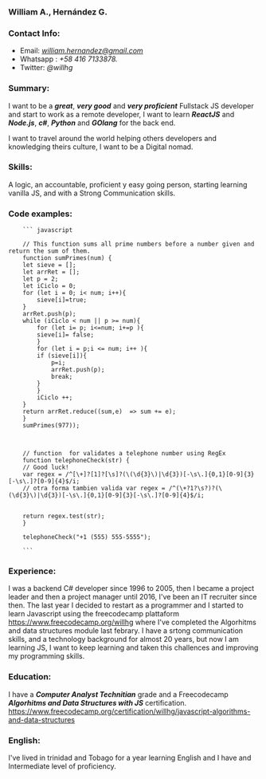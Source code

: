 
### William A., Hernández G. 
### __Contact Info:__ 
- Email: *william.hernandez@gmail.com*
- Whatsapp : *+58 416 7133878.*
- Twitter: *@willhg*


### __Summary:__
I want to be a *__great__*, *__very good__* and *__very proficient__* Fullstack JS developer and start to work as a remote developer, I want to learn __*ReactJS*__ and __*Node.js*__, __*c#*__, __*Python*__ and __*GOlang*__ for the back end. 

I want to travel around the world helping others developers and knowledging theirs culture, I want to be a Digital nomad.

### __Skills:__
A logic, an accountable, proficient y easy going person, starting learning vanilla JS, and with a Strong Communication skills.   

### __Code examples:__

        ``` javascript

        // This function sums all prime numbers before a number given and return the sum of them.
        function sumPrimes(num) {
        let sieve = [];
        let arrRet = [];
        let p = 2;
        let iCiclo = 0; 
        for (let i = 0; i< num; i++){
            sieve[i]=true;
        }
        arrRet.push(p);
        while (iCiclo < num || p >= num){
            for (let i= p; i<=num; i+=p ){
            sieve[i]= false;
            }
            for (let i = p;i <= num; i++ ){
            if (sieve[i]){
                p=i;
                arrRet.push(p);
                break;
            }
            }
            iCiclo ++;
        }
        return arrRet.reduce((sum,e)  => sum += e);
        }
        sumPrimes(977));



        // function  for validates a telephone number using RegEx
        function telephoneCheck(str) {
        // Good luck!
        var regex = /^[\+]?[1]?[\s]?(\(\d{3}\)|\d{3})[-\s\.]{0,1}[0-9]{3}[-\s\.]?[0-9]{4}$/i;
        // otra forma tambien valida var regex = /^(\+?1?\s?)?(\(\d{3}\)|\d{3})[-\s\.]{0,1}[0-9]{3}[-\s\.]?[0-9]{4}$/i;


        return regex.test(str);  
        }

        telephoneCheck("+1 (555) 555-5555");

        ```


### __Experience__:

I was a backend C# developer since 1996 to 2005, then I became a project leader and then a project manager until 2016, I've been an IT recruiter since then. The last year I decided to restart as a programmer and I started to learn Javascript using the freecodecamp plattaform  https://www.freecodecamp.org/willhg  where I've completed the Algorhitms and data structures module last febrary. I have a srtong communication skills, and a technology background for almost 20 years, but now I am learning JS, I want to keep learning and taken this challences and improving my programming skills.   

### __Education__:
  
I have a __*Computer Analyst Technitian*__ grade and a Freecodecamp __*Algorhitms and Data Structures with  JS*__ certification. https://www.freecodecamp.org/certification/willhg/javascript-algorithms-and-data-structures 


###  __English:__

I've lived in trinidad and Tobago for a year learning English and I have and Intermediate level of proficiency.




